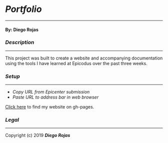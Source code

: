 # _Portfolio_
___
#### By: Diego Rojas


### _Description_
___
This project was built to create a website and accompanying documentation using the tools I have learned at Epicodus over the past three weeks.


### _Setup_
___
* _Copy URL from Epicenter submission_
* _Paste URL to address bar in web browser_


[Click here](http://allrecipes.com/) to find my website on gh-pages.


### _Legal_
___
Copyright (c) 2019 **_Diego Rojas_**
